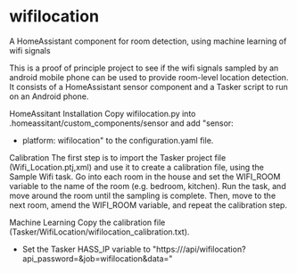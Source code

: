 # wifilocation
A HomeAssistant component for room detection, using machine learning of wifi signals

This is a proof of principle project to see if the wifi signals sampled by an android mobile phone can be used to provide room-level location detection.
It consists of a HomeAssistant sensor component and a Tasker script to run on an Android phone.

HomeAssitant Installation
Copy wifilocation.py into .homeassitant/custom_components/sensor and add
"sensor:
  - platform: wifilocation"
to the configuration.yaml file.

Calibration
The first step is to import the Tasker project file (Wifi_Location.ptj,xml) and use it to create a calibration file, using the Sample Wifi task. Go into each room in the house and set the WIFI_ROOM variable to the name of the room (e.g. bedroom, kitchen). Run the task, and move around the room until the sampling is complete. Then, move to the next room, amend the WIFI_ROOM variable, and repeat the calibration step.

Machine Learning
Copy the calibration file (Tasker/WifiLocation/wifilocation_calibration.txt).
- Set the Tasker HASS_IP variable to "https://<HOME ASSITANT DOMAIN>/api/wifilocation?api_password=<PASS>&job=wifilocation&data="
  
